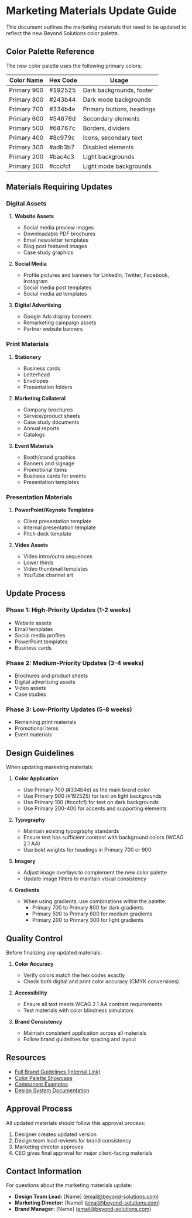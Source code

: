 # Marketing Materials Update Guide

This document outlines the marketing materials that need to be updated to reflect the new Beyond Solutions color palette.

## Color Palette Reference

The new color palette uses the following primary colors:

| Color Name | Hex Code | Usage |
|------------|----------|-------|
| Primary 900 | #192525 | Dark backgrounds, footer |
| Primary 800 | #243b44 | Dark mode backgrounds |
| Primary 700 | #334b4e | Primary buttons, headings |
| Primary 600 | #54676d | Secondary elements |
| Primary 500 | #68767c | Borders, dividers |
| Primary 400 | #8c979c | Icons, secondary text |
| Primary 300 | #adb3b7 | Disabled elements |
| Primary 200 | #bac4c3 | Light backgrounds |
| Primary 100 | #cccfcf | Light mode backgrounds |

## Materials Requiring Updates

### Digital Assets

1. **Website Assets**
   - Social media preview images
   - Downloadable PDF brochures
   - Email newsletter templates
   - Blog post featured images
   - Case study graphics

2. **Social Media**
   - Profile pictures and banners for LinkedIn, Twitter, Facebook, Instagram
   - Social media post templates
   - Social media ad templates

3. **Digital Advertising**
   - Google Ads display banners
   - Remarketing campaign assets
   - Partner website banners

### Print Materials

1. **Stationery**
   - Business cards
   - Letterhead
   - Envelopes
   - Presentation folders

2. **Marketing Collateral**
   - Company brochures
   - Service/product sheets
   - Case study documents
   - Annual reports
   - Catalogs

3. **Event Materials**
   - Booth/stand graphics
   - Banners and signage
   - Promotional items
   - Business cards for events
   - Presentation templates

### Presentation Materials

1. **PowerPoint/Keynote Templates**
   - Client presentation template
   - Internal presentation template
   - Pitch deck template

2. **Video Assets**
   - Video intro/outro sequences
   - Lower thirds
   - Video thumbnail templates
   - YouTube channel art

## Update Process

### Phase 1: High-Priority Updates (1-2 weeks)
- Website assets
- Email templates
- Social media profiles
- PowerPoint templates
- Business cards

### Phase 2: Medium-Priority Updates (3-4 weeks)
- Brochures and product sheets
- Digital advertising assets
- Video assets
- Case studies

### Phase 3: Low-Priority Updates (5-8 weeks)
- Remaining print materials
- Promotional items
- Event materials

## Design Guidelines

When updating marketing materials:

1. **Color Application**
   - Use Primary 700 (#334b4e) as the main brand color
   - Use Primary 900 (#192525) for text on light backgrounds
   - Use Primary 100 (#cccfcf) for text on dark backgrounds
   - Use Primary 200-400 for accents and supporting elements

2. **Typography**
   - Maintain existing typography standards
   - Ensure text has sufficient contrast with background colors (WCAG 2.1 AA)
   - Use bold weights for headings in Primary 700 or 900

3. **Imagery**
   - Adjust image overlays to complement the new color palette
   - Update image filters to maintain visual consistency

4. **Gradients**
   - When using gradients, use combinations within the palette:
     - Primary 700 to Primary 800 for dark gradients
     - Primary 500 to Primary 600 for medium gradients
     - Primary 200 to Primary 300 for light gradients

## Quality Control

Before finalizing any updated materials:

1. **Color Accuracy**
   - Verify colors match the hex codes exactly
   - Check both digital and print color accuracy (CMYK conversions)

2. **Accessibility**
   - Ensure all text meets WCAG 2.1 AA contrast requirements
   - Test materials with color blindness simulators

3. **Brand Consistency**
   - Maintain consistent application across all materials
   - Follow brand guidelines for spacing and layout

## Resources

- [Full Brand Guidelines (Internal Link)](link-to-internal-document)
- [Color Palette Showcase](color-palette-showcase.html)
- [Component Examples](component-examples.html)
- [Design System Documentation](DESIGN_SYSTEM.md)

## Approval Process

All updated materials should follow this approval process:

1. Designer creates updated version
2. Design team lead reviews for brand consistency
3. Marketing director approves
4. CEO gives final approval for major client-facing materials

## Contact Information

For questions about the marketing materials update:

- **Design Team Lead:** [Name] (email@beyond-solutions.com)
- **Marketing Director:** [Name] (email@beyond-solutions.com)
- **Brand Manager:** [Name] (email@beyond-solutions.com) 